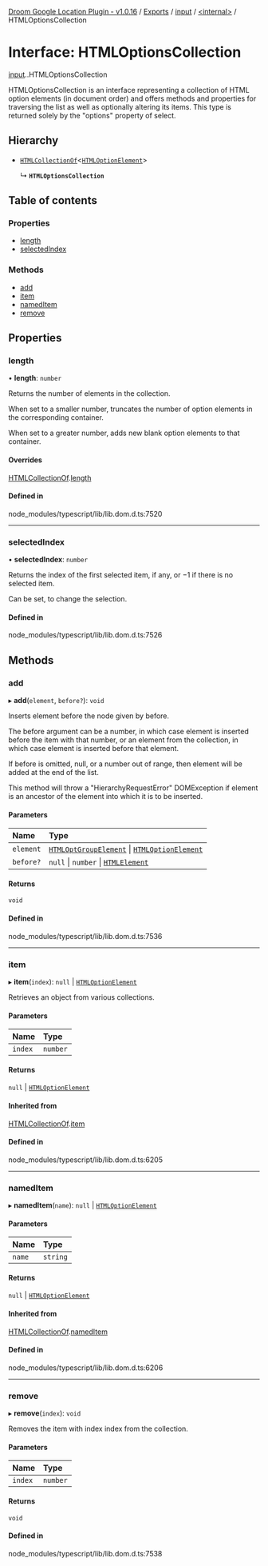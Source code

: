[Droom Google Location Plugin - v1.0.16](../README.md) / [Exports](../modules.md) / [input](../modules/input.md) / [<internal\>](../modules/input._internal_.md) / HTMLOptionsCollection

# Interface: HTMLOptionsCollection

[input](../modules/input.md).[<internal>](../modules/input._internal_.md).HTMLOptionsCollection

HTMLOptionsCollection is an interface representing a collection of HTML option elements (in document order) and offers methods and properties for traversing the list as well as optionally altering its items. This type is returned solely by the "options" property of select.

## Hierarchy

- [`HTMLCollectionOf`](input._internal_.HTMLCollectionOf.md)<[`HTMLOptionElement`](../modules/input._internal_.md#htmloptionelement)\>

  ↳ **`HTMLOptionsCollection`**

## Table of contents

### Properties

- [length](input._internal_.HTMLOptionsCollection.md#length)
- [selectedIndex](input._internal_.HTMLOptionsCollection.md#selectedindex)

### Methods

- [add](input._internal_.HTMLOptionsCollection.md#add)
- [item](input._internal_.HTMLOptionsCollection.md#item)
- [namedItem](input._internal_.HTMLOptionsCollection.md#nameditem)
- [remove](input._internal_.HTMLOptionsCollection.md#remove)

## Properties

### length

• **length**: `number`

Returns the number of elements in the collection.

When set to a smaller number, truncates the number of option elements in the corresponding container.

When set to a greater number, adds new blank option elements to that container.

#### Overrides

[HTMLCollectionOf](input._internal_.HTMLCollectionOf.md).[length](input._internal_.HTMLCollectionOf.md#length)

#### Defined in

node_modules/typescript/lib/lib.dom.d.ts:7520

___

### selectedIndex

• **selectedIndex**: `number`

Returns the index of the first selected item, if any, or −1 if there is no selected item.

Can be set, to change the selection.

#### Defined in

node_modules/typescript/lib/lib.dom.d.ts:7526

## Methods

### add

▸ **add**(`element`, `before?`): `void`

Inserts element before the node given by before.

The before argument can be a number, in which case element is inserted before the item with that number, or an element from the collection, in which case element is inserted before that element.

If before is omitted, null, or a number out of range, then element will be added at the end of the list.

This method will throw a "HierarchyRequestError" DOMException if element is an ancestor of the element into which it is to be inserted.

#### Parameters

| Name | Type |
| :------ | :------ |
| `element` | [`HTMLOptGroupElement`](../modules/input._internal_.md#htmloptgroupelement) \| [`HTMLOptionElement`](../modules/input._internal_.md#htmloptionelement) |
| `before?` | ``null`` \| `number` \| [`HTMLElement`](../modules/input._internal_.md#htmlelement) |

#### Returns

`void`

#### Defined in

node_modules/typescript/lib/lib.dom.d.ts:7536

___

### item

▸ **item**(`index`): ``null`` \| [`HTMLOptionElement`](../modules/input._internal_.md#htmloptionelement)

Retrieves an object from various collections.

#### Parameters

| Name | Type |
| :------ | :------ |
| `index` | `number` |

#### Returns

``null`` \| [`HTMLOptionElement`](../modules/input._internal_.md#htmloptionelement)

#### Inherited from

[HTMLCollectionOf](input._internal_.HTMLCollectionOf.md).[item](input._internal_.HTMLCollectionOf.md#item)

#### Defined in

node_modules/typescript/lib/lib.dom.d.ts:6205

___

### namedItem

▸ **namedItem**(`name`): ``null`` \| [`HTMLOptionElement`](../modules/input._internal_.md#htmloptionelement)

#### Parameters

| Name | Type |
| :------ | :------ |
| `name` | `string` |

#### Returns

``null`` \| [`HTMLOptionElement`](../modules/input._internal_.md#htmloptionelement)

#### Inherited from

[HTMLCollectionOf](input._internal_.HTMLCollectionOf.md).[namedItem](input._internal_.HTMLCollectionOf.md#nameditem)

#### Defined in

node_modules/typescript/lib/lib.dom.d.ts:6206

___

### remove

▸ **remove**(`index`): `void`

Removes the item with index index from the collection.

#### Parameters

| Name | Type |
| :------ | :------ |
| `index` | `number` |

#### Returns

`void`

#### Defined in

node_modules/typescript/lib/lib.dom.d.ts:7538
